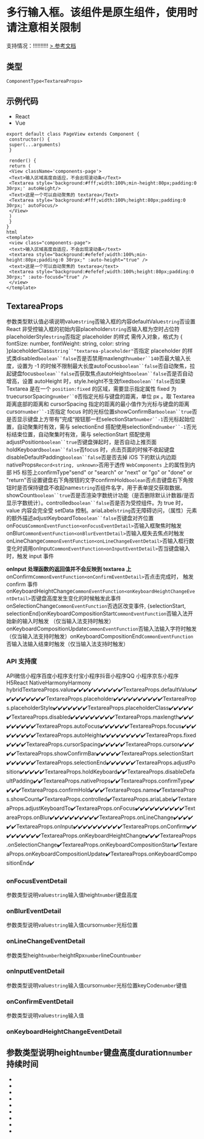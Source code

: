 # 多行输入框。该组件是原生组件，使用时请注意相关限制
支持情况：!!!!!!!!!!
[> 参考文档
](https://developers.weixin.qq.com/miniprogram/dev/component/textarea.html)
## 类型[​](textarea.html#类型)
```tsx
ComponentType<TextareaProps>
```

## 示例代码[​](textarea.html#示例代码)

- React
- Vue
```tsx
export default class PageView extends Component {
 constructor() {
 super(...arguments)
 }

 render() {
 return (
 <View className='components-page'>
 <Text>输入区域高度自适应，不会出现滚动条</Text>
 <Textarea style='background:#fff;width:100%;min-height:80px;padding:0 30rpx;' autoHeight/>
 <Text>这是一个可以自动聚焦的 textarea</Text>
 <Textarea style='background:#fff;width:100%;height:80px;padding:0 30rpx;' autoFocus/>
 </View>
 )
 }
}
html
<template>
 <view class="components-page">
 <text>输入区域高度自适应，不会出现滚动条</text>
 <textarea style="background:#efefef;width:100%;min-height:80px;padding:0 30rpx;" :auto-height="true" />
 <text>这是一个可以自动聚焦的 textarea</text>
 <textarea style="background:#efefef;width:100%;height:80px;padding:0 30rpx;" :auto-focusd="true" />
 </view>
</template>
```

## TextareaProps[​](textarea.html#textareaprops)
参数类型默认值必填说明value`string`否输入框的内容defaultValue`string`否设置 React 非受控输入框的初始内容placeholder`string`否输入框为空时占位符placeholderStyle`string`否指定 placeholder 的样式
需传入对象，格式为 { fontSize: number, fontWeight: string, color: string }placeholderClass`string``"textarea-placeholder"`否指定 placeholder 的样式类disabled`boolean``false`否是否禁用maxlength`number``140`否最大输入长度，设置为 -1 的时候不限制最大长度autoFocus`boolean``false`否自动聚焦，拉起键盘focus`boolean``false`否获取焦点autoHeight`boolean``false`否是否自动增高，设置 autoHeight 时，style.height不生效fixed`boolean``false`否如果 Textarea 是在一个 `position:fixed` 的区域，需要显示指定属性 fixed 为 truecursorSpacing`number``0`否指定光标与键盘的距离，单位 px 。取 Textarea 距离底部的距离和 cursorSpacing 指定的距离的最小值作为光标与键盘的距离cursor`number``-1`否指定 focus 时的光标位置showConfirmBar`boolean``true`否是否显示键盘上方带有”完成“按钮那一栏selectionStart`number``-1`否光标起始位置，自动聚集时有效，需与 selectionEnd 搭配使用selectionEnd`number``-1`否光标结束位置，自动聚集时有效，需与 selectionStart 搭配使用adjustPosition`boolean``true`否键盘弹起时，是否自动上推页面holdKeyboard`boolean``false`否focus 时，点击页面的时候不收起键盘disableDefaultPadding`boolean``false`否是否去掉 iOS 下的默认内边距nativeProps`Record<string, unknown>`否用于透传 `WebComponents` 上的属性到内部 H5 标签上confirmType"send" or "search" or "next" or "go" or "done" or "return"否设置键盘右下角按钮的文字confirmHold`boolean`否点击键盘右下角按钮时是否保持键盘不收起name`string`否组件名字，用于表单提交获取数据。showCount`boolean``true`否是否渲染字数统计功能（是否删除默认计数器/是否显示字数统计）。controlled`boolean``false`否是否为受控组件。为 true 时，value 内容会完全受 setData 控制。ariaLabel`string`否无障碍访问，（属性）元素的额外描述adjustKeyboardTo`boolean``false`否键盘对齐位置onFocus`CommonEventFunction<onFocusEventDetail>`否输入框聚焦时触发onBlur`CommonEventFunction<onBlurEventDetail>`否输入框失去焦点时触发onLineChange`CommonEventFunction<onLineChangeEventDetail>`否输入框行数变化时调用onInput`CommonEventFunction<onInputEventDetail>`否当键盘输入时，触发 input 事件

**onInput 处理函数的返回值并不会反映到 textarea 上**onConfirm`CommonEventFunction<onConfirmEventDetail>`否点击完成时， 触发 confirm 事件onKeyboardHeightChange`CommonEventFunction<onKeyboardHeightChangeEventDetail>`否键盘高度发生变化的时候触发此事件onSelectionChange`CommonEventFunction`否选区改变事件, {selectionStart, selectionEnd}onKeyboardCompositionStart`CommonEventFunction`否输入法开始新的输入时触发 （仅当输入法支持时触发）onKeyboardCompositionUpdate`CommonEventFunction`否输入法输入字符时触发（仅当输入法支持时触发）onKeyboardCompositionEnd`CommonEventFunction`否输入法输入结束时触发（仅当输入法支持时触发）
### API 支持度[​](textarea.html#api-支持度)
API微信小程序百度小程序支付宝小程序抖音小程序QQ 小程序京东小程序H5React NativeHarmonyHarmony hybridTextareaProps.value✔️✔️✔️✔️✔️✔️✔️✔️✔️✔️TextareaProps.defaultValue✔️✔️✔️✔️✔️✔️✔️✔️✔️TextareaProps.placeholder✔️✔️✔️✔️✔️✔️✔️✔️✔️✔️TextareaProps.placeholderStyle✔️✔️✔️✔️✔️✔️✔️TextareaProps.placeholderClass✔️✔️✔️✔️✔️✔️TextareaProps.disabled✔️✔️✔️✔️✔️✔️✔️✔️✔️TextareaProps.maxlength✔️✔️✔️✔️✔️✔️✔️✔️✔️TextareaProps.autoFocus✔️✔️✔️✔️✔️✔️TextareaProps.focus✔️✔️✔️✔️✔️✔️✔️✔️✔️TextareaProps.autoHeight✔️✔️✔️✔️✔️✔️✔️✔️✔️TextareaProps.fixed✔️✔️✔️✔️TextareaProps.cursorSpacing✔️✔️✔️✔️✔️TextareaProps.cursor✔️✔️✔️✔️✔️TextareaProps.showConfirmBar✔️✔️✔️✔️✔️TextareaProps.selectionStart✔️✔️✔️✔️✔️✔️TextareaProps.selectionEnd✔️✔️✔️✔️✔️✔️TextareaProps.adjustPosition✔️✔️✔️✔️✔️TextareaProps.holdKeyboard✔️✔️TextareaProps.disableDefaultPadding✔️✔️TextareaProps.nativeProps✔️✔️TextareaProps.confirmType✔️✔️✔️✔️TextareaProps.confirmHold✔️✔️✔️TextareaProps.name✔️TextareaProps.showCount✔️TextareaProps.controlled✔️TextareaProps.ariaLabel✔️TextareaProps.adjustKeyboardTo✔️TextareaProps.onFocus✔️✔️✔️✔️✔️✔️✔️✔️✔️✔️TextareaProps.onBlur✔️✔️✔️✔️✔️✔️✔️✔️✔️✔️TextareaProps.onLineChange✔️✔️✔️✔️✔️✔️TextareaProps.onInput✔️✔️✔️✔️✔️✔️✔️✔️✔️✔️TextareaProps.onConfirm✔️✔️✔️✔️✔️✔️✔️✔️✔️TextareaProps.onKeyboardHeightChange✔️✔️✔️TextareaProps.onSelectionChange✔️TextareaProps.onKeyboardCompositionStart✔️TextareaProps.onKeyboardCompositionUpdate✔️TextareaProps.onKeyboardCompositionEnd✔️
### onFocusEventDetail[​](textarea.html#onfocuseventdetail)
参数类型说明value`string`输入值height`number`键盘高度
### onBlurEventDetail[​](textarea.html#onblureventdetail)
参数类型说明value`string`输入值cursor`number`光标位置
### onLineChangeEventDetail[​](textarea.html#onlinechangeeventdetail)
参数类型height`number`heightRpx`number`lineCount`number`
### onInputEventDetail[​](textarea.html#oninputeventdetail)
参数类型说明value`string`输入值cursor`number`光标位置keyCode`number`键值
### onConfirmEventDetail[​](textarea.html#onconfirmeventdetail)
参数类型说明value`string`输入值
### onKeyboardHeightChangeEventDetail[​](textarea.html#onkeyboardheightchangeeventdetail)
参数类型说明height`number`键盘高度duration`number`持续时间
- 
- 
- 

- 
- 
- 
- 
- 
- 
-
